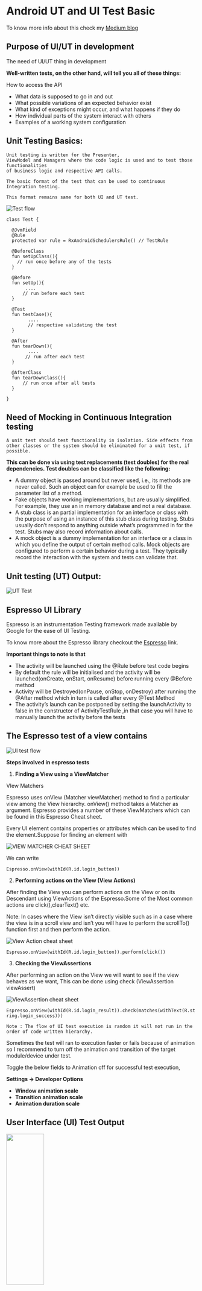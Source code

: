 Android UT and UI Test Basic 
============================
To know more info about this check my [Medium blog](https://medium.com/@surya.n1447)

Purpose of UI/UT in development
-------------------------------
The need of UI/UT thing in development

**Well-written tests, on the other hand, will tell you all of these things:**

How to access the API
* What data is supposed to go in and out
* What possible variations of an expected behavior exist
* What kind of exceptions might occur, and what happens if they do
* How individual parts of the system interact with others
* Examples of a working system configuration

Unit Testing Basics:
--------------------
    Unit testing is written for the Presenter, 
    ViewModel and Managers where the code logic is used and to test those functionalities
    of business logic and respective API calls.

    The basic format of the test that can be used to continuous Integration testing.

    This format remains same for both UI and UT test.

![Test flow](https://cdn-images-1.medium.com/max/800/1*f9KkaO8AhaXC3ac9Juua7w.jpeg)

```
class Test {

  @JvmField 
  @Rule
  protected var rule = RxAndroidSchedulersRule() // TestRule

  @BeforeClass
  fun setUpClass(){
    // run once before any of the tests
  }

  @Before
  fun setUp(){
       .... 
      // run before each test
  }

  @Test
  fun testCase(){
        .... 
        // respective validating the test
  }

  @After
  fun tearDown(){
        ....
       // run after each test
  }

  @AfterClass
  fun tearDownClass(){
      // run once after all tests
  }

}
```

Need of Mocking in Continuous Integration testing
-------------------------------------------------

    A unit test should test functionality in isolation. Side effects from other classes or the system should be eliminated for a unit test, if possible.

**This can be done via using test replacements (test doubles) for the real dependencies. Test doubles can be classified like the following:**

* A dummy object is passed around but never used, i.e., its methods are never called. Such an object can for example be used to fill the parameter list of a method.
* Fake objects have working implementations, but are usually simplified. For example, they use an in memory database and not a real database.
* A stub class is an partial implementation for an interface or class with the purpose of using an instance of this stub class during testing. Stubs usually don’t respond to anything outside what’s programmed in for the test. Stubs may also record information about calls.
* A mock object is a dummy implementation for an interface or a class in which you define the output of certain method calls. Mock objects are configured to perform a certain behavior during a test. They typically record the interaction with the system and tests can validate that.

Unit testing (UT) Output:
-------------------

![UT Test](https://cdn-images-1.medium.com/max/800/1*lBRCj2bcqnCNN5cl_7TGPg.gif)

Espresso UI Library
-------------------

Espresso is an instrumentation Testing framework made available by Google for the ease of UI Testing.

To know more about the Espresso library checkout the [Espresso](https://developer.android.com/training/testing/espresso/) link.

**Important things to note is that**

* The activity will be launched using the @Rule before test code begins
* By default the rule will be initialised and the activity will be launched(onCreate, onStart, onResume) before running every @Before method
* Activity will be Destroyed(onPause, onStop, onDestroy) after running the @After method which in turn is called after every @Test Method
* The activity’s launch can be postponed by setting the launchActivity to false in the constructor of ActivityTestRule ,in that case you will have to manually launch the activity before the tests

The Espresso test of a view contains
------------------------------------
![UI test flow](https://cdn-images-1.medium.com/max/800/1*0dk_cB_qRdglNlcnOraegQ.jpeg)

**Steps involved in espresso tests**

1. **Finding a View using a ViewMatcher**

VIew Matchers

Espresso uses onView (Matcher<View> viewMatcher) method to find a particular view among the View hierarchy. onView() method takes a Matcher as argument. Espresso provides a number of these ViewMatchers which can be found in this Espresso Cheat sheet.

Every UI element contains properties or attributes which can be used to find the element.Suppose for finding an element with

![VIEW MATCHER CHEAT SHEET](https://cdn-images-1.medium.com/max/600/1*xOYJ_0AZNaAZrAdbutcRVw.png)

We can write

`Espresso.onView(withId(R.id.login_button))`

2. **Performing actions on the View (View Actions)**

After finding the View you can perform actions on the View or on its Descendant using ViewActions of the Espresso.Some of the Most common actions are click(),clearText() etc.

  Note: In cases where the View isn’t directly visible such as in a case where the view is in a scroll view and isn’t you will have to perform the scrollTo() function first and then perform the action.

![View Action cheat sheet](https://cdn-images-1.medium.com/max/600/1*KLkQDb_6JF8dknK01YqCng.png)

`Espresso.onView(withId(R.id.login_button)).perform(click())`

3. **Checking the ViewAssertions**

After performing an action on the View we will want to see if the view behaves as we want, This can be done using check (ViewAssertion viewAssert)

![ViewAssertion cheat sheet](https://cdn-images-1.medium.com/max/600/1*55ZJunXlNtjKsEvNEAjEWQ.png)

`Espresso.onView(withId(R.id.login_result)).check(matches(withText(R.string.login_success)))`

    Note : The flow of UI test execution is random it will not run in the order of code written hierarchy.

Sometimes the test will ran to execution faster or fails because of animation so I recommend to turn off the animation and transition of the target module/device under test.

Toggle the below fields to Animation off for successful test execution,

**Settings -> Developer Options**

* **Window animation scale**
* **Transition animation scale**
* **Animation duration scale**

User Interface (UI) Test Output
-------------------------------
<img src="https://cdn-images-1.medium.com/max/800/1*wJbFJ0TcPQtOKK80nyD3RA.gif" width="100" height="400" />
